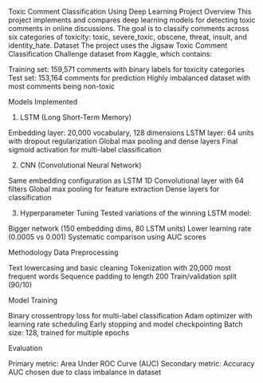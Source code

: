 

Toxic Comment Classification Using Deep Learning
Project Overview
This project implements and compares deep learning models for detecting toxic comments in online discussions. The goal is to classify comments across six categories of toxicity: toxic, severe_toxic, obscene, threat, insult, and identity_hate.
Dataset
The project uses the Jigsaw Toxic Comment Classification Challenge dataset from Kaggle, which contains:

Training set: 159,571 comments with binary labels for toxicity categories
Test set: 153,164 comments for prediction
Highly imbalanced dataset with most comments being non-toxic

Models Implemented
1. LSTM (Long Short-Term Memory)

Embedding layer: 20,000 vocabulary, 128 dimensions
LSTM layer: 64 units with dropout regularization
Global max pooling and dense layers
Final sigmoid activation for multi-label classification

2. CNN (Convolutional Neural Network)

Same embedding configuration as LSTM
1D Convolutional layer with 64 filters
Global max pooling for feature extraction
Dense layers for classification

3. Hyperparameter Tuning
Tested variations of the winning LSTM model:

Bigger network (150 embedding dims, 80 LSTM units)
Lower learning rate (0.0005 vs 0.001)
Systematic comparison using AUC scores

Methodology
Data Preprocessing

Text lowercasing and basic cleaning
Tokenization with 20,000 most frequent words
Sequence padding to length 200
Train/validation split (90/10)

Model Training

Binary crossentropy loss for multi-label classification
Adam optimizer with learning rate scheduling
Early stopping and model checkpointing
Batch size: 128, trained for multiple epochs

Evaluation

Primary metric: Area Under ROC Curve (AUC)
Secondary metric: Accuracy
AUC chosen due to class imbalance in dataset
